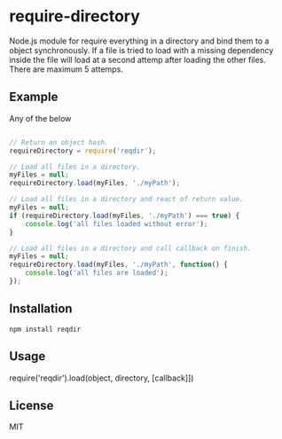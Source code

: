 # require-directory

Node.js module for require everything in a directory and bind them to a object synchronously.
If a file is tried to load with a missing dependency inside the file will load at a second attemp after loading the other files. There are maximum 5 attemps.

## Example
Any of the below

```javascript

// Return an object hash.
requireDirectory = require('reqdir');

// Load all files in a directory.
myFiles = null;
requireDirectory.load(myFiles, './myPath');

// Load all files in a directory and react of return value.
myFiles = null;
if (requireDirectory.load(myFiles, './myPath') === true) {
    console.log('all files loaded without error');
}

// Load all files in a directory and call callback on finish.
myFiles = null;
requireDirectory.load(myFiles, './myPath', function() {
    console.log('all files are loaded');
});

````

## Installation

`npm install reqdir`

## Usage

require('reqdir').load(object, directory, [callback]])

## License

MIT 

